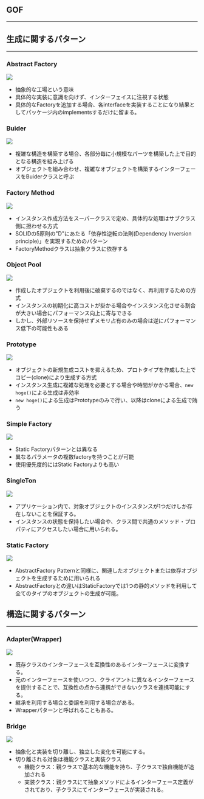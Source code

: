 ## GOF
---

## 生成に関するパターン
---
### Abstract Factory

![](https://designpatternsphp.readthedocs.io/ja/latest/_images/uml13.png)

- 抽象的な工場という意味
- 具体的な実装に意識を向けず、インターフェイスに注視する状態
- 具体的なFactoryを追加する場合、各interfaceを実装することになり結果としてパッケージ内のimplementsするだけに留まる。

### Buider

![](https://designpatternsphp.readthedocs.io/ja/latest/_images/uml14.png)

- 複雑な構造を構築する場合、各部分毎に小規模なパーツを構築した上で目的となる構造を組み上げる
- オブジェクトを組み合わせ、複雑なオブジェクトを構築するインターフェースをBuiderクラスと呼ぶ

### Factory Method

![](https://designpatternsphp.readthedocs.io/ja/latest/_images/uml15.png)

- インスタンス作成方法をスーパークラスで定め、具体的な処理はサブクラス側に担わせる方式
- SOLIDの5原則の"D"にあたる「依存性逆転の法則(Dependency Inversion principle)」を実現するためのパターン
- FactoryMethodクラスは抽象クラスに依存する

### Object Pool

![](https://designpatternsphp.readthedocs.io/ja/latest/_images/uml16.png)

- 作成したオブジェクトを利用後に破棄するのではなく、再利用するための方式
- インスタンスの初期化に高コストが掛かる場合やインスタンス化させる割合が大きい場合にパフォーマンス向上に寄与できる
- しかし、外部リソースを保持せずメモリ占有のみの場合は逆にパフォーマンス低下の可能性もある

### Prototype

![](https://designpatternsphp.readthedocs.io/ja/latest/_images/uml17.png)

- オブジェクトの新規生成コストを抑えるため、プロトタイプを作成した上でコピー(clone)により生成する方式
- インスタンス生成に複雑な処理を必要とする場合や時間がかかる場合、`new hoge()`による生成は非効率
- `new hoge()`による生成はPrototypeのみで行い、以降はcloneによる生成で賄う

### Simple Factory

![](https://designpatternsphp.readthedocs.io/ja/latest/_images/uml18.png)

- Static Factoryパターンとは異なる
- 異なるパラメータの複数factoryを持つことが可能
- 使用優先度的にはStatic Factoryよりも高い

### SingleTon

![](https://designpatternsphp.readthedocs.io/ja/latest/_images/uml19.png)

- アプリケーション内で、対象オブジェクトのインスタンスが1つだけしか存在しないことを保証する。
- インスタンスの状態を保持したい場合や、クラス間で共通のメソッド・プロパティにアクセスしたい場合に用いられる。

### Static Factory

![](https://designpatternsphp.readthedocs.io/ja/latest/_images/uml20.png)

- AbstractFactory Patternと同様に、関連したオブジェクトまたは依存オブジェクトを生成するために用いられる
- AbstractFactoryとの違いはStaticFactoryでは1つの静的メソッドを利用して全てのタイプのオブジェクトの生成が可能。

## 構造に関するパターン
---

### Adapter(Wrapper)

![](https://designpatternsphp.readthedocs.io/ja/latest/_images/uml24.png)

- 既存クラスのインターフェースを互換性のあるインターフェースに変換する。
- 元のインターフェースを使いつつ、クライアントに異なるインターフェースを提供することで、互換性の点から連携ができないクラスを連携可能にする。
- 継承を利用する場合と委譲を利用する場合がある。
- Wrapperパターンと呼ばれることもある。

### Bridge

![](https://designpatternsphp.readthedocs.io/ja/latest/_images/uml25.png)

- 抽象化と実装を切り離し、独立した変化を可能にする。
- 切り離される対象は機能クラスと実装クラス
  - 機能クラス：親クラスで基本的な機能を持ち、子クラスで独自機能が追加される
  - 実装クラス：親クラスにて抽象メソッドによるインターフェース定義がされており、子クラスにてインターフェースが実装される。